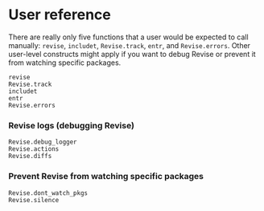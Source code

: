 # User reference

There are really only five functions that a user would be expected to call manually:
`revise`, `includet`, `Revise.track`, `entr`, and `Revise.errors`.
Other user-level constructs might apply if you want to debug Revise or
prevent it from watching specific packages.

```@docs
revise
Revise.track
includet
entr
Revise.errors
```

### Revise logs (debugging Revise)

```@docs
Revise.debug_logger
Revise.actions
Revise.diffs
```

### Prevent Revise from watching specific packages

```@docs
Revise.dont_watch_pkgs
Revise.silence
```
